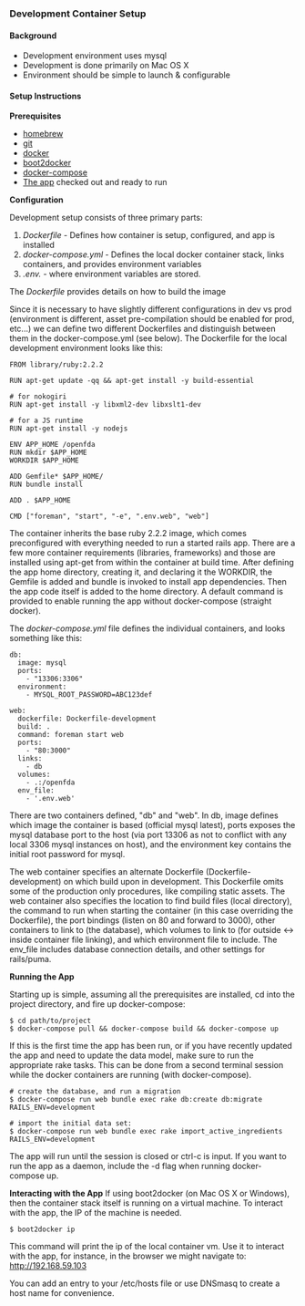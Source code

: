 ### Development Container Setup ###

#### Background ####

- Development environment uses mysql
- Development is done primarily on Mac OS X
- Environment should be simple to launch & configurable

#### Setup Instructions ####

**Prerequisites**

- [homebrew](http://brew.sh)
- [git](https://git-scm.com)
- [docker](https://www.docker.com)
- [boot2docker](https://github.com/boot2docker/osx-installer/releases)
- [docker-compose](https://docs.docker.com/compose/)
- [The app](https://github.com/ctacdev/openfda_rfq) checked out and ready to run

**Configuration**

Development setup consists of three primary parts:

1. *Dockerfile* - Defines how container is setup, configured, and app is installed
2. *docker-compose.yml* - Defines the local docker container stack, links containers, and provides environment variables
3. *.env.<name>*  - where environment variables are stored.

The *Dockerfile* provides details on how to build the image

Since it is necessary to have slightly different configurations in dev vs prod (environment is different, asset pre-compilation should be enabled for prod, etc...) we can define two different Dockerfiles and distinguish between them in the docker-compose.yml (see below). The Dockerfile for the local development environment looks like this:

    FROM library/ruby:2.2.2

    RUN apt-get update -qq && apt-get install -y build-essential

    # for nokogiri
    RUN apt-get install -y libxml2-dev libxslt1-dev

    # for a JS runtime
    RUN apt-get install -y nodejs

    ENV APP_HOME /openfda
    RUN mkdir $APP_HOME
    WORKDIR $APP_HOME

    ADD Gemfile* $APP_HOME/
    RUN bundle install

    ADD . $APP_HOME

    CMD ["foreman", "start", "-e", ".env.web", "web"]

The container inherits the base ruby 2.2.2 image, which comes preconfigured with everything needed to run a started rails app. There are a few more container requirements (libraries, frameworks) and those are installed using apt-get from within the container at build time. After defining the app home directory, creating it, and declaring it the WORKDIR, the Gemfile is added and bundle is invoked to install app dependencies. Then the app code itself is added to the home directory. A default command is provided to enable running the app without docker-compose (straight docker).

The *docker-compose.yml* file defines the individual containers, and looks something like this:

	db:
      image: mysql
      ports:
        - "13306:3306"
      environment:
        - MYSQL_ROOT_PASSWORD=ABC123def

    web:
      dockerfile: Dockerfile-development
      build: .
      command: foreman start web
      ports:
        - "80:3000"
      links:
        - db
      volumes:
        - .:/openfda
      env_file:
        - '.env.web'

There are two containers defined, "db" and "web". In db, image defines which image the container is based (official mysql latest), ports exposes the mysql database port to the host (via port 13306 as not to conflict with any local 3306 mysql instances on host), and the environment key contains the initial root password for mysql.

The web container specifies an alternate Dockerfile (Dockerfile-development) on which build upon in development. This Dockerfile omits some of the production only procedures, like compiling static assets. The web container also specifies the location to find build files (local directory), the command to run when starting the container (in this case overriding the Dockerfile), the port bindings (listen on 80 and forward to 3000), other containers to link to (the database), which volumes to link to (for outside <-> inside container file linking), and which environment file to include. The env_file includes database connection details, and other settings for rails/puma.

**Running the App**

Starting up is simple, assuming all the prerequisites are installed, cd into the project directory, and fire up docker-compose:

    $ cd path/to/project
    $ docker-compose pull && docker-compose build && docker-compose up

If this is the first time the app has been run, or if you have recently updated the app and need to update the data model, make sure to run the appropriate rake tasks. This can be done from a second terminal session while the docker containers are running (with docker-compose).

    # create the database, and run a migration
    $ docker-compose run web bundle exec rake db:create db:migrate RAILS_ENV=development

    # import the initial data set:
    $ docker-compose run web bundle exec rake import_active_ingredients RAILS_ENV=development

The app will run until the session is closed or ctrl-c is input. If you want to run the app as a daemon, include the -d flag when running docker-compose up.

**Interacting with the App**
If using boot2docker (on Mac OS X or Windows), then the container stack itself is running on a virtual machine. To interact with the app, the IP of the machine is needed.

    $ boot2docker ip

This command will print the ip of the local container vm. Use it to interact with the app, for instance, in the browser we might navigate to: http://192.168.59.103

You can add an entry to your /etc/hosts file or use DNSmasq to create a host name for convenience.
